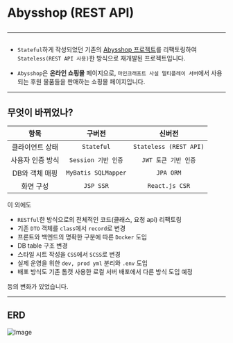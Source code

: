 # Abysshop (REST API) <hr>

- `Stateful`하게 작성되었던 기존의 [Abysshop 프로젝트]()를 리팩토링하여 `Stateless(REST API 사용)`한 방식으로 재개발된 프로젝트입니다.


- `Abysshop`은 **온라인 쇼핑몰** 페이지으로, `마인크래프트 사설 멀티플레이 서버`에서 사용되는 후원 물품들을 판매하는 쇼핑몰 페이지입니다.

<hr>

## 무엇이 바뀌었나?

|    항목     |         구버전         |          신버전           |
|:---------:|:-------------------:|:----------------------:|
| 클라이언트 상태  |     `Stateful`      | `Stateless (REST API)` |
| 사용자 인증 방식 |   `Session 기반 인증`   |     `JWT 토큰 기반 인증`     |
| DB와 객체 매핑 | `MyBatis SQLMapper` |       `JPA ORM`        |
|   화면 구성   |      `JSP SSR`      |     `React.js CSR`     |

이 외에도

- `RESTful`한 방식으로의 전체적인 코드(클래스, 요청 api) 리팩토링
- 기존 `DTO` 객체를 `class`에서 `record`로 변경
- 프론트와 백엔드의 명확한 구분에 따른 `Docker` 도입
- DB table 구조 변경
- 스타일 시트 작성을 `CSS`에서 `SCSS`로 변경
- 실제 운영을 위한 `dev, prod yml` 분리와 `.env` 도입
- 배포 방식도 기존 톰캣 사용한 로컬 서버 배포에서 다른 방식 도입 예정

등의 변화가 있었습니다.

<hr>

## ERD
![Image](https://github.com/user-attachments/assets/750aecb4-f59a-4678-85db-1a3aa73a6955)
